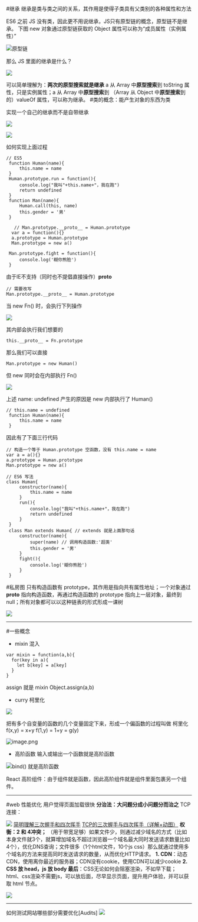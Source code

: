 #继承
继承是类与类之间的关系，其作用是使得子类具有父类别的各种属性和方法

ES6 之前 JS 没有类，因此更不用说继承，JS只有原型链的概念，原型链不是继承。
下图 new 对象通过原型链获取的 Object 属性可以称为“成员属性（实例属性）”

![原型链](https://upload-images.jianshu.io/upload_images/7094266-ec32ec51022206d0.png?imageMogr2/auto-orient/strip%7CimageView2/2/w/1240)

那么 JS 里面的继承是什么？

![](https://upload-images.jianshu.io/upload_images/7094266-4c3e83bfb6538851.png?imageMogr2/auto-orient/strip%7CimageView2/2/w/1240)

可以简单理解为：**两次的原型搜索就是继承**
a 从 Array 中**原型搜索**到 toString 属性，只是实例属性；a 从 Array 中**原型搜索**到 （Array 从 Object 中**原型搜索**到的）valueOf 属性，可以称为继承。
#类的概念：能产生对象的东西为类

实现一个自己的继承而不是自带继承

![](https://upload-images.jianshu.io/upload_images/7094266-06f6f65ab31fa263.png?imageMogr2/auto-orient/strip%7CimageView2/2/w/1240)

![](https://upload-images.jianshu.io/upload_images/7094266-bc1cb2bf02a7df38.png?imageMogr2/auto-orient/strip%7CimageView2/2/w/1240)

如何实现上面过程
```
// ES5
 function Human(name){
     this.name = name
 }
 Human.prototype.run = function(){
     console.log("我叫"+this.name+"，我在跑")
     return undefined
 }
 function Man(name){
     Human.call(this, name)
     this.gender = '男'
 }

   // Man.prototype.__proto__ = Human.prototype
  var a = function(){}
  a.prototype = Human.prototype
  Man.prototype = new a() 

 Man.prototype.fight = function(){
     console.log('糊你熊脸')
 }
```
由于IE不支持（同时也不提倡直接操作）__proto__
```
// 需要改写
Man.prototype.__proto__ = Human.prototype
```
当 new Fn() 时，会执行下列操作

![](https://upload-images.jianshu.io/upload_images/7094266-b2387ecd6fdd8a07.png?imageMogr2/auto-orient/strip%7CimageView2/2/w/1240)

其内部会执行我们想要的
```
this.__proto__ = Fn.prototype
```
那么我们可以直接
```
Man.prototype = new Human()
```
但 new 同时会在内部执行 Fn()

![](https://upload-images.jianshu.io/upload_images/7094266-f96efe3987112fb4.png?imageMogr2/auto-orient/strip%7CimageView2/2/w/1240)

上述 name: undefined 产生的原因是 new 内部执行了 Human()
```
// this.name = undefined
 function Human(name){
     this.name = name
 }
```
因此有了下面三行代码
```
// 构造一个等于 Human.prototype 空函数，没有 this.name = name
var a = a(){}
a.prototype = Human.prototype
Man.prototype = new a() 
```
```
// ES6 写法
class Human{
     constructor(name){
         this.name = name
     }
     run(){
         console.log("我叫"+this.name+"，我在跑")
         return undefined
     }
 }
 class Man extends Human{ // extends 就是上面那句话
     constructor(name){
         super(name) // 调用构造函数:'超类'
         this.gender = '男'
     }
     fight(){
         console.log('糊你熊脸')
     }
 }
```
#私房图
只有构造函数有 prototype，其作用是指向共有属性地址；一个对象通过 __proto__ 指向构造函数，再通过构造函数的 prototype 指向上一层对象，最终到 null；所有对象都可以以这种链表的形式形成一课树

![](https://upload-images.jianshu.io/upload_images/7094266-c23ce4f7d967f533.png?imageMogr2/auto-orient/strip%7CimageView2/2/w/1240)

---
#一些概念
- mixin 混入
```
var mixin = function(a,b){
  for(key in a){
    let b[key] = a[key] 
  }
}
```
assign 就是 mixin
Object.assign(a,b)
- curry 柯里化

![](https://upload-images.jianshu.io/upload_images/7094266-0f841becef77e896.png?imageMogr2/auto-orient/strip%7CimageView2/2/w/1240)

把有多个自变量的函数的几个变量固定下来，形成一个偏函数的过程叫做 柯里化
f(x,y) = x+y
f(1,y) = 1+y = g(y)

![image.png](https://upload-images.jianshu.io/upload_images/7094266-ca5c887e2433d2f5.png?imageMogr2/auto-orient/strip%7CimageView2/2/w/1240)
- 高阶函数
输入或输出一个函数就是高阶函数

![bind() 就是高阶函数](https://upload-images.jianshu.io/upload_images/7094266-a43b926c1e765233.png?imageMogr2/auto-orient/strip%7CimageView2/2/w/1240)

React 高阶组件：由于组件就是函数，因此高阶组件就是组件里面包裹另一个组件。

---
#web 性能优化
用户觉得页面加载很快
**分治法：大问题分成小问题分而治之**
TCP连接：

![](https://upload-images.jianshu.io/upload_images/7094266-190ef8e62cb03300.png?imageMogr2/auto-orient/strip%7CimageView2/2/w/1240)
[简明理解三次握手和四次挥手](https://blog.csdn.net/zixiaomuwu/article/details/60965466)
[TCP的三次握手与四次挥手（详解+动图）](https://blog.csdn.net/qzcsu/article/details/72861891)
**权衡：2 和 4冲突；**
（用于带宽足够）如果文件少，则通过减少域名的方式（比如本身文件就3个，就算增加域名不超过浏览器一个域名最大同时发送请求数量比如4个），优化DNS查询；文件很多（1个html文件，10个js css）那么就通过使用多个域名的方法来提高同时发送请求的数量，从而优化HTTP请求。
**1. CDN**：动态CDN，使用离你最近的服务器；CDN没有cookie，使用CDN可以减少cookie
**2. CSS 放 head，js 放 body 最后**：CSS无论如何会阻塞渲染，不如早下载；html、css渲染不需要js，可以放后面，尽早显示页面，提升用户体验，并可以获取 html 节点。

![](https://upload-images.jianshu.io/upload_images/7094266-067df0f0740c53ad.png?imageMogr2/auto-orient/strip%7CimageView2/2/w/1240)

---
如何测试网站哪些部分需要优化[Audits]
![](https://upload-images.jianshu.io/upload_images/7094266-91f4f8d7ad398293.png?imageMogr2/auto-orient/strip%7CimageView2/2/w/1240)

